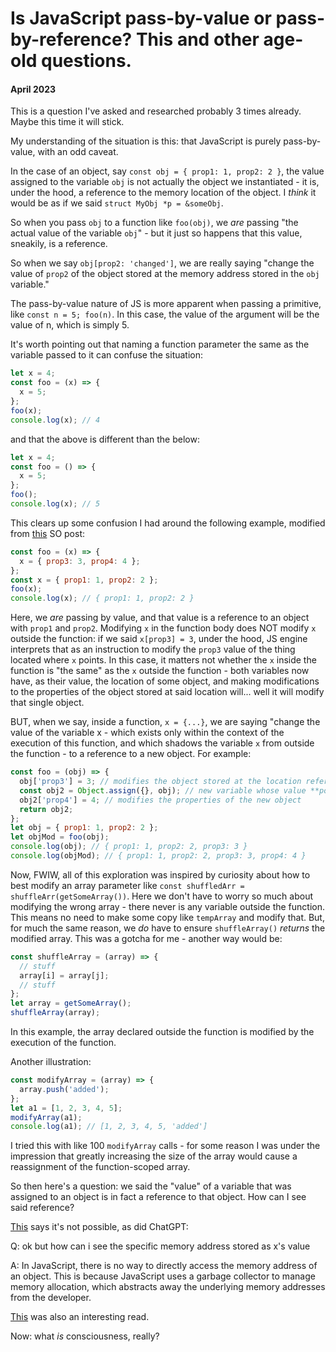 # Is JavaScript pass-by-value or pass-by-reference? This and other age-old questions.

#### April 2023

This is a question I've asked and researched probably 3 times already. Maybe this time it will stick.

My understanding of the situation is this: that JavaScript is purely pass-by-value, with an odd caveat.

In the case of an object, say `const obj = { prop1: 1, prop2: 2 }`, the value assigned to the variable `obj` is not actually the object we instantiated - it is, under the hood, a reference to the memory location of the object. I _think_ it would be as if we said `struct MyObj *p = &someObj`.

So when you pass `obj` to a function like `foo(obj)`, we _are_ passing "the actual value of the variable `obj`" - but it just so happens that this value, sneakily, is a reference.

So when we say `obj[prop2: 'changed']`, we are really saying "change the value of `prop2` of the object stored at the memory address stored in the `obj` variable."

The pass-by-value nature of JS is more apparent when passing a primitive, like `const n = 5; foo(n)`. In this case, the value of the argument will be the value of n, which is simply 5.

It's worth pointing out that naming a function parameter the same as the variable passed to it can confuse the situation:

```js
let x = 4;
const foo = (x) => {
  x = 5;
};
foo(x);
console.log(x); // 4
```

and that the above is different than the below:

```js
let x = 4;
const foo = () => {
  x = 5;
};
foo();
console.log(x); // 5
```

This clears up some confusion I had around the following example, modified from [this](https://stackoverflow.com/questions/518000/is-javascript-a-pass-by-reference-or-pass-by-value-language) SO post:

```js
const foo = (x) => {
  x = { prop3: 3, prop4: 4 };
};
const x = { prop1: 1, prop2: 2 };
foo(x);
console.log(x); // { prop1: 1, prop2: 2 }
```

Here, we _are_ passing by value, and that value is a reference to an object with `prop1` and `prop2`. Modifying `x` in the function body does NOT modify `x` outside the function: if we said `x[prop3] = 3`, under the hood, JS engine interprets that as an instruction to modify the `prop3` value of the thing located where `x` points. In this case, it matters not whether the `x` inside the function is "the same" as the `x` outside the function - both variables now have, as their value, the location of some object, and making modifications to the properties of the object stored at said location will... well it will modify that single object.

BUT, when we say, inside a function, `x = {...}`, we are saying "change the value of the variable x - which exists only within the context of the execution of this function, and which shadows the variable `x` from outside the function - to a reference to a new object. For example:

```js
const foo = (obj) => {
  obj['prop3'] = 3; // modifies the object stored at the location referenced by the obj param
  const obj2 = Object.assign({}, obj); // new variable whose value **points to** a new object
  obj2['prop4'] = 4; // modifies the properties of the new object
  return obj2;
};
let obj = { prop1: 1, prop2: 2 };
let objMod = foo(obj);
console.log(obj); // { prop1: 1, prop2: 2, prop3: 3 }
console.log(objMod); // { prop1: 1, prop2: 2, prop3: 3, prop4: 4 }
```

Now, FWIW, all of this exploration was inspired by curiosity about how to best modify an array parameter like `const shuffledArr = shuffleArr(getSomeArray())`. Here we don't have to worry so much about modifying the wrong array - there never is any variable outside the function. This means no need to make some copy like `tempArray` and modify that. But, for much the same reason, we _do_ have to ensure `shuffleArray()` _returns_ the modified array. This was a gotcha for me - another way would be:

```js
const shuffleArray = (array) => {
  // stuff
  array[i] = array[j];
  // stuff
};
let array = getSomeArray();
shuffleArray(array);
```

In this example, the array declared outside the function is modified by the execution of the function.

Another illustration:

```js
const modifyArray = (array) => {
  array.push('added');
};
let a1 = [1, 2, 3, 4, 5];
modifyArray(a1);
console.log(a1); // [1, 2, 3, 4, 5, 'added']
```

I tried this with like 100 `modifyArray` calls - for some reason I was under the impression that greatly increasing the size of the array would cause a reassignment of the function-scoped array.

So then here's a question: we said the "value" of a variable that was assigned to an object is in fact a reference to that object. How can I see said reference?

[This](https://stackoverflow.com/questions/639514/how-can-i-get-the-memory-address-of-a-javascript-variable) says it's not possible, as did ChatGPT:

Q: ok but how can i see the specific memory address stored as x's value

A: In JavaScript, there is no way to directly access the memory address of an object. This is because JavaScript uses a garbage collector to manage memory allocation, which abstracts away the underlying memory addresses from the developer.

[This](https://dev.to/arthurbiensur/kind-of-getting-the-memory-address-of-a-javascript-object-2mnd) was also an interesting read.

Now: what _is_ consciousness, really?

